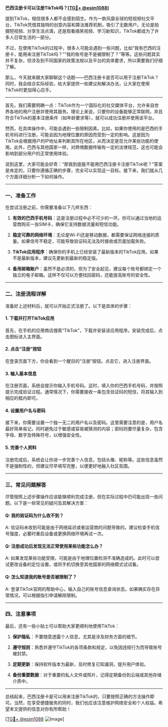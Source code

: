 **巴西注册卡可以注册TikTok吗？[[TG💪+ @esim1088](https://t.me/s/esim1088)]**

提到TikTok，相信很多人都不会感到陌生。作为一款风靡全球的短视频社交平台，TikTok凭借其独特的创意内容和算法推荐机制，吸引了无数用户。无论是拍摄短视频、分享生活点滴，还是观看搞笑视频、学习新知识，TikTok都成为了许多人日常生活的一部分。

不过，在使用TikTok的过程中，很多人可能会遇到一些问题，比如“我有巴西的注册卡，能用来注册TikTok吗？”“我的账号是不是被限制了？”等等。这些问题其实并不复杂，但涉及到不同国家的政策法规以及平台的具体要求，所以需要我们仔细了解。

那么，今天就来跟大家聊聊这个话题——巴西注册卡是否可以用于注册TikTok？同时，我会结合实际经验，给大家提供一些建议和解决办法，让大家在使用TikTok时更加得心应手。

---

首先，我们需要明确一点：TikTok作为一个国际化的社交媒体平台，允许来自世界各地的用户注册并使用其服务。理论上来说，只要你的设备能够正常联网，并且符合TikTok的基本注册条件（如年龄要求等），就可以成功注册并使用该平台。

然而，在具体操作中，可能会遇到一些限制因素。比如，如果你使用的是巴西的手机号码进行注册，可能会因为地理位置的原因而受到一定的影响。这是因为TikTok会根据用户的IP地址来判断其所在地区，从而决定是否允许某些功能的使用。此外，巴西与其他国家一样，对跨境数据传输有一定的法律规范，这也可能会影响到部分用户的正常使用体验。

说到这里，大家可能会好奇：“那我到底能不能用巴西注册卡注册TikTok呢？”答案是肯定的，只要你遵循正确的步骤，完全可以实现这一目标。接下来，我们就从几个方面详细分析一下如何操作。

---

### 一、准备工作

在尝试注册之前，你需要准备以下几样东西：

1. **有效的巴西手机号码**：这是注册过程中必不可少的一环。你可以通过当地的运营商购买一张SIM卡，确保它支持数据流量和短信功能。
   
2. **稳定可靠的网络环境**：无论是Wi-Fi还是移动数据，都需要保证网络连接的质量。如果信号不稳定，可能导致验证码无法及时接收或页面加载失败。

3. **TikTok应用程序**：确保你的手机上已经安装了最新版本的TikTok应用。如果不是最新版本，建议先更新到最新的稳定版。

4. **备用邮箱账户**：虽然不是必须的，但为了安全起见，建议每个账号都绑定一个独立的电子邮箱。这样不仅可以方便找回密码，还能提高账号的安全性。

---

### 二、注册流程详解

准备好上述材料后，就可以开始正式注册了。以下是具体的步骤：

#### 1. 下载并打开TikTok应用

首先，在手机的应用商店搜索“TikTok”，下载并安装该应用程序。安装完成后，点击图标进入主界面。

#### 2. 点击“注册”按钮

在登录页面下方，你会看到一个醒目的“注册”按钮。点击它，进入注册界面。

#### 3. 输入基本信息

在注册页面，系统会提示你输入手机号码。这时，填入你的巴西手机号码，并按照提示完成验证过程。通常情况下，你需要接收一条包含验证码的短信，将其输入到相应的框内即可。

#### 4. 设置用户名与密码

接下来，你需要设置一个独一无二的用户名以及密码。这里需要注意的是，用户名最好简单易记，同时避免过于敏感或容易被猜测的内容；密码则要尽量复杂，包含字母、数字及特殊符号，以增强安全性。

#### 5. 完善个人资料

注册完成后，系统会让你进一步完善个人信息，包括头像、昵称等。这些信息虽然不是强制性的，但建议尽早填写完整，以便更好地融入社区氛围。

---

### 三、常见问题解答

尽管按照上述步骤操作应该能够顺利完成注册，但在实际过程中仍可能出现一些问题。以下是一些常见的疑问及其解决方案：

#### Q: 我的验证码为什么收不到？

A: 验证码未收到可能是由于网络延迟或者运营商的问题导致的。建议检查手机信号强度，必要时重启设备或更换网络环境再试一次。

#### Q: 注册成功后发现无法正常使用某些功能怎么办？

A: 如果发现某些功能受限，可能是由于地理位置检测不准确造成的。此时可以尝试更改设备的定位设置，或将手机切换至其他国家的网络模式试试看。

#### Q: 怎么知道我的账号是否被限制了？

A: 登录TikTok官网的帮助中心，输入自己的账号信息查询状态。如果确实存在异常情况，可以根据指引申请解除限制。

---

### 四、注意事项

最后，还有一些小贴士可以帮助大家更顺利地使用TikTok：

1. **保护隐私**：不要随意透露个人信息，尤其是涉及财务方面的细节。
   
2. **遵守规则**：熟悉并遵守TikTok的各项条款和规定，以免因违规行为而导致账号被封禁。

3. **定期更新**：保持软件版本为最新，及时修复已知漏洞，提升用户体验。

4. **备份重要数据**：对于重要的私人文件或照片，记得定期备份到云端或其他存储介质中。

---

总结起来，巴西注册卡是可以用来注册TikTok的，只要按照正确的方法操作即可。当然，在享受便捷服务的同时，我们也应该注意维护网络安全和个人权益。希望本文提供的信息对你有所帮助！

[[TG💪+ @esim1088](https://t.me/s/esim1088) ![Image](https://i.postimg.cc/4NQfJmqS/Snipaste-2025-05-13-00-14-12.png)]